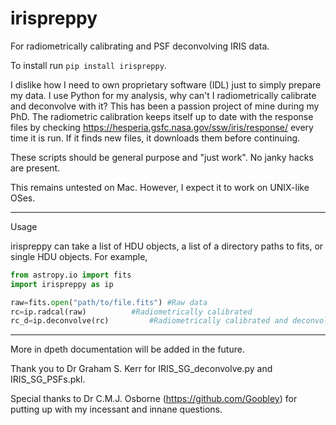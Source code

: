 # irispreppy
For radiometrically calibrating and PSF deconvolving IRIS data.

To install run `pip install irispreppy`.

I dislike how I need to own proprietary software (IDL) just to simply prepare my data. I use Python for my analysis, why can't I radiometrically calibrate and deconvolve with it?
This has been a passion project of mine during my PhD. The radiometric calibration keeps itself up to date with the response files by checking https://hesperia.gsfc.nasa.gov/ssw/iris/response/ every time it is run. If it finds new files, it downloads them before continuing.

These scripts should be general purpose and "just work". No janky hacks are present.

This remains untested on Mac. However, I expect it to work on UNIX-like OSes.

---

Usage

irispreppy can take a list of HDU objects, a list of a directory paths to fits, or single HDU objects. For example,

```python
from astropy.io import fits
import irispreppy as ip

raw=fits.open("path/to/file.fits") #Raw data
rc=ip.radcal(raw)		   #Radiometrically calibrated
rc_d=ip.deconvolve(rc)		   #Radiometrically calibrated and deconvolved
```

---
More in dpeth documentation will be added in the future.

Thank you to Dr Graham S. Kerr for IRIS_SG_deconvolve.py and IRIS_SG_PSFs.pkl.

Special thanks to Dr C.M.J. Osborne (https://github.com/Goobley) for putting up with my incessant and innane questions.
